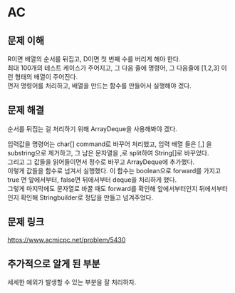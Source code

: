 # AC

## 문제 이해
R이면 배열의 순서를 뒤집고, D이면 첫 번째 수를 버리게 해야 한다.  
최대 100개의 테스트 케이스가 주어지고, 그 다음 줄에 명령어, 그 다음줄에 [1,2,3] 이런 형태의 배열이 주어진다.  
먼저 명령어를 처리하고, 배열을 만드는 함수를 만들어서 실행해야 겠다.



## 문제 해결
순서를 뒤집는 걸 처리하기 위해 ArrayDeque을 사용해봐야 겠다.  
  
입력값을 명령어는 char[] command로 바꾸어 처리했고, 입력 배열 들은 [,] 을 substring으로 제거하고, 그 남은 문자열을 ,로 split하여 String[]로 바꾸었다.  
그리고 그 값들을 읽어들이면서 정수로 바꾸고 ArrayDeque에 추가했다.  
이렇게 값들을 함수로 넘겨서 실행했다. 이 함수는 boolean으로 forward를 가지고 true 면 앞에서부터, false면 뒤에서부터 deque을 처리하게 했다.  
그렇게 마지막에도 문자열로 바꿀 때도 forward를 확인해 앞에서부터인지 뒤에서부터인지 확인해 Stringbuilder로 정답을 만들고 넘겨주었다.  


## 문제 링크
https://www.acmicpc.net/problem/5430

## 추가적으로 알게 된 부분
세세한 예외가 발생할 수 있는 부분을 잘 처리하자.